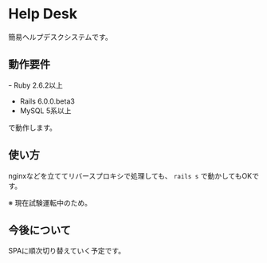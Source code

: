 # Help Desk

簡易ヘルプデスクシステムです。

## 動作要件

ｰ Ruby 2.6.2以上
- Rails 6.0.0.beta3
- MySQL 5系以上

で動作します。

## 使い方

nginxなどを立ててリバースプロキシで処理しても、 `rails s` で動かしてもOKです。

※ 現在試験運転中のため。

## 今後について

SPAに順次切り替えていく予定です。
